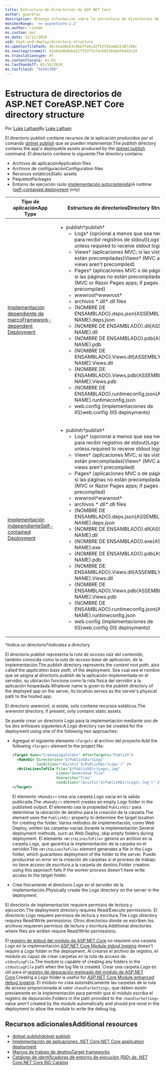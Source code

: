 ```yaml
---
title: Estructura de directorios de ASP.NET Core
author: guardrex
description: Obtenga información sobre la estructura de directorios de las aplicaciones ASP.NET Core publicadas.
monikerRange: '>= aspnetcore-2.2'
ms.author: riande
ms.custom: mvc
ms.date: 12/11/2018
uid: host-and-deploy/directory-structure
ms.openlocfilehash: 4bc5ead8e24c4bb7fe6cd2f52fd2aa622187180c
ms.sourcegitcommit: 42a8164b8aba21f322ffefacb92301bdfb4d3c2d
ms.translationtype: HT
ms.contentlocale: es-ES
ms.lasthandoff: 01/16/2019
ms.locfileid: "54341399"
---
```

# <a name="aspnet-core-directory-structure"></a><span data-ttu-id="a6486-103">Estructura de directorios de ASP.NET Core</span><span class="sxs-lookup"><span data-stu-id="a6486-103">ASP.NET Core directory structure</span></span>

<span data-ttu-id="a6486-104">Por [Luke Latham](https://github.com/guardrex)</span><span class="sxs-lookup"><span data-stu-id="a6486-104">By [Luke Latham](https://github.com/guardrex)</span></span>

<span data-ttu-id="a6486-105">El directorio *publish* contiene recursos de la aplicación producidos por el comando [dotnet publish](/dotnet/core/tools/dotnet-publish) que se pueden implementar.</span><span class="sxs-lookup"><span data-stu-id="a6486-105">The *publish* directory contains the app's deployable assets produced by the [dotnet publish](/dotnet/core/tools/dotnet-publish) command.</span></span> <span data-ttu-id="a6486-106">El directorio contiene lo siguiente:</span><span class="sxs-lookup"><span data-stu-id="a6486-106">The directory contains:</span></span>

* <span data-ttu-id="a6486-107">Archivos de aplicación</span><span class="sxs-lookup"><span data-stu-id="a6486-107">Application files</span></span>
* <span data-ttu-id="a6486-108">Archivos de configuración</span><span class="sxs-lookup"><span data-stu-id="a6486-108">Configuration files</span></span>
* <span data-ttu-id="a6486-109">Recursos estáticos</span><span class="sxs-lookup"><span data-stu-id="a6486-109">Static assets</span></span>
* <span data-ttu-id="a6486-110">Paquetes</span><span class="sxs-lookup"><span data-stu-id="a6486-110">Packages</span></span>
* <span data-ttu-id="a6486-111">Entorno de ejecución (solo [implementación autocontenida](/dotnet/core/deploying/#self-contained-deployments-scd))</span><span class="sxs-lookup"><span data-stu-id="a6486-111">A runtime ([self-contained deployment](/dotnet/core/deploying/#self-contained-deployments-scd) only)</span></span>

| <span data-ttu-id="a6486-112">Tipo de aplicación</span><span class="sxs-lookup"><span data-stu-id="a6486-112">App Type</span></span> | <span data-ttu-id="a6486-113">Estructura de directorios</span><span class="sxs-lookup"><span data-stu-id="a6486-113">Directory Structure</span></span> |
| -------- | ------------------- |
| [<span data-ttu-id="a6486-114">Implementación dependiente de marco</span><span class="sxs-lookup"><span data-stu-id="a6486-114">Framework-dependent Deployment</span></span>](/dotnet/core/deploying/#framework-dependent-deployments-fdd) | <ul><li><span data-ttu-id="a6486-115">publish&dagger;</span><span class="sxs-lookup"><span data-stu-id="a6486-115">publish&dagger;</span></span><ul><li><span data-ttu-id="a6486-116">Logs&dagger; (opcional a menos que sea necesario para recibir registros de stdout)</span><span class="sxs-lookup"><span data-stu-id="a6486-116">Logs&dagger; (optional unless required to receive stdout logs)</span></span></li><li><span data-ttu-id="a6486-117">Views&dagger; (aplicaciones MVC; si las vistas no están precompiladas)</span><span class="sxs-lookup"><span data-stu-id="a6486-117">Views&dagger; (MVC apps; if views aren't precompiled)</span></span></li><li><span data-ttu-id="a6486-118">Pages&dagger; (aplicaciones MVC o de páginas Razor; si las páginas no están precompiladas)</span><span class="sxs-lookup"><span data-stu-id="a6486-118">Pages&dagger; (MVC or Razor Pages apps; if pages aren't precompiled)</span></span></li><li><span data-ttu-id="a6486-119">wwwroot&dagger;</span><span class="sxs-lookup"><span data-stu-id="a6486-119">wwwroot&dagger;</span></span></li><li><span data-ttu-id="a6486-120">archivos \*\.dll</span><span class="sxs-lookup"><span data-stu-id="a6486-120">\*\.dll files</span></span></li><li><span data-ttu-id="a6486-121">{NOMBRE DE ENSAMBLADO}.deps.json</span><span class="sxs-lookup"><span data-stu-id="a6486-121">{ASSEMBLY NAME}.deps.json</span></span></li><li><span data-ttu-id="a6486-122">{NOMBRE DE ENSAMBLADO}.dll</span><span class="sxs-lookup"><span data-stu-id="a6486-122">{ASSEMBLY NAME}.dll</span></span></li><li><span data-ttu-id="a6486-123">{NOMBRE DE ENSAMBLADO}.pdb</span><span class="sxs-lookup"><span data-stu-id="a6486-123">{ASSEMBLY NAME}.pdb</span></span></li><li><span data-ttu-id="a6486-124">{NOMBRE DE ENSAMBLADO}.Views.dll</span><span class="sxs-lookup"><span data-stu-id="a6486-124">{ASSEMBLY NAME}.Views.dll</span></span></li><li><span data-ttu-id="a6486-125">{NOMBRE DE ENSAMBLADO}.Views.pdb</span><span class="sxs-lookup"><span data-stu-id="a6486-125">{ASSEMBLY NAME}.Views.pdb</span></span></li><li><span data-ttu-id="a6486-126">{NOMBRE DE ENSAMBLADO}.runtimeconfig.json</span><span class="sxs-lookup"><span data-stu-id="a6486-126">{ASSEMBLY NAME}.runtimeconfig.json</span></span></li><li><span data-ttu-id="a6486-127">web.config (implementaciones de IIS)</span><span class="sxs-lookup"><span data-stu-id="a6486-127">web.config (IIS deployments)</span></span></li></ul></li></ul> |
| [<span data-ttu-id="a6486-128">Implementación independiente</span><span class="sxs-lookup"><span data-stu-id="a6486-128">Self-contained Deployment</span></span>](/dotnet/core/deploying/#self-contained-deployments-scd) | <ul><li><span data-ttu-id="a6486-129">publish&dagger;</span><span class="sxs-lookup"><span data-stu-id="a6486-129">publish&dagger;</span></span><ul><li><span data-ttu-id="a6486-130">Logs&dagger; (opcional a menos que sea necesario para recibir registros de stdout)</span><span class="sxs-lookup"><span data-stu-id="a6486-130">Logs&dagger; (optional unless required to receive stdout logs)</span></span></li><li><span data-ttu-id="a6486-131">Views&dagger; (aplicaciones MVC; si las vistas no están precompiladas)</span><span class="sxs-lookup"><span data-stu-id="a6486-131">Views&dagger; (MVC apps; if views aren't precompiled)</span></span></li><li><span data-ttu-id="a6486-132">Pages&dagger; (aplicaciones MVC o de páginas Razor; si las páginas no están precompiladas)</span><span class="sxs-lookup"><span data-stu-id="a6486-132">Pages&dagger; (MVC or Razor Pages apps; if pages aren't precompiled)</span></span></li><li><span data-ttu-id="a6486-133">wwwroot&dagger;</span><span class="sxs-lookup"><span data-stu-id="a6486-133">wwwroot&dagger;</span></span></li><li><span data-ttu-id="a6486-134">archivos \*.dll</span><span class="sxs-lookup"><span data-stu-id="a6486-134">\*.dll files</span></span></li><li><span data-ttu-id="a6486-135">{NOMBRE DE ENSAMBLADO}.deps.json</span><span class="sxs-lookup"><span data-stu-id="a6486-135">{ASSEMBLY NAME}.deps.json</span></span></li><li><span data-ttu-id="a6486-136">{NOMBRE DE ENSAMBLADO}.dll</span><span class="sxs-lookup"><span data-stu-id="a6486-136">{ASSEMBLY NAME}.dll</span></span></li><li><span data-ttu-id="a6486-137">{NOMBRE DE ENSAMBLADO}.exe</span><span class="sxs-lookup"><span data-stu-id="a6486-137">{ASSEMBLY NAME}.exe</span></span></li><li><span data-ttu-id="a6486-138">{NOMBRE DE ENSAMBLADO}.pdb</span><span class="sxs-lookup"><span data-stu-id="a6486-138">{ASSEMBLY NAME}.pdb</span></span></li><li><span data-ttu-id="a6486-139">{NOMBRE DE ENSAMBLADO}.Views.dll</span><span class="sxs-lookup"><span data-stu-id="a6486-139">{ASSEMBLY NAME}.Views.dll</span></span></li><li><span data-ttu-id="a6486-140">{NOMBRE DE ENSAMBLADO}.Views.pdb</span><span class="sxs-lookup"><span data-stu-id="a6486-140">{ASSEMBLY NAME}.Views.pdb</span></span></li><li><span data-ttu-id="a6486-141">{NOMBRE DE ENSAMBLADO}.runtimeconfig.json</span><span class="sxs-lookup"><span data-stu-id="a6486-141">{ASSEMBLY NAME}.runtimeconfig.json</span></span></li><li><span data-ttu-id="a6486-142">web.config (implementaciones de IIS)</span><span class="sxs-lookup"><span data-stu-id="a6486-142">web.config (IIS deployments)</span></span></li></ul></li></ul> |

<span data-ttu-id="a6486-143">&dagger;Indica un directorio</span><span class="sxs-lookup"><span data-stu-id="a6486-143">&dagger;Indicates a directory</span></span>

<span data-ttu-id="a6486-144">El directorio *publish* representa la *ruta de acceso raíz del contenido*, también conocida como la *ruta de acceso base de aplicación*, de la implementación.</span><span class="sxs-lookup"><span data-stu-id="a6486-144">The *publish* directory represents the *content root path*, also called the *application base path*, of the deployment.</span></span> <span data-ttu-id="a6486-145">Sea cual sea el nombre que se asigna al directorio *publish* de la aplicación implementada en el servidor, su ubicación funciona como la ruta física del servidor a la aplicación hospedada.</span><span class="sxs-lookup"><span data-stu-id="a6486-145">Whatever name is given to the *publish* directory of the deployed app on the server, its location serves as the server's physical path to the hosted app.</span></span>

<span data-ttu-id="a6486-146">El directorio *wwwroot*, si existe, solo contiene recursos estáticos.</span><span class="sxs-lookup"><span data-stu-id="a6486-146">The *wwwroot* directory, if present, only contains static assets.</span></span>

<span data-ttu-id="a6486-147">Se puede crear un directorio *Logs* para la implementación mediante uno de los dos enfoques siguientes:</span><span class="sxs-lookup"><span data-stu-id="a6486-147">A *Logs* directory can be created for the deployment using one of the following two approaches:</span></span>

* <span data-ttu-id="a6486-148">Agregue el siguiente elemento `<Target>` al archivo del proyecto:</span><span class="sxs-lookup"><span data-stu-id="a6486-148">Add the following `<Target>` element to the project file:</span></span>

   ```xml
   <Target Name="CreateLogsFolder" AfterTargets="Publish">
     <MakeDir Directories="$(PublishDir)Logs" 
              Condition="!Exists('$(PublishDir)Logs')" />
     <WriteLinesToFile File="$(PublishDir)Logs\.log" 
                       Lines="Generated file" 
                       Overwrite="True" 
                       Condition="!Exists('$(PublishDir)Logs\.log')" />
   </Target>
   ```

   <span data-ttu-id="a6486-149">El elemento `<MakeDir>` crea una carpeta *Logs* vacía en la salida publicada.</span><span class="sxs-lookup"><span data-stu-id="a6486-149">The `<MakeDir>` element creates an empty *Logs* folder in the published output.</span></span> <span data-ttu-id="a6486-150">El elemento usa la propiedad `PublishDir` para determinar la ubicación de destino para la creación de la carpeta.</span><span class="sxs-lookup"><span data-stu-id="a6486-150">The element uses the `PublishDir` property to determine the target location for creating the folder.</span></span> <span data-ttu-id="a6486-151">Varios métodos de implementación, como Web Deploy, omiten las carpetas vacías durante la implementación.</span><span class="sxs-lookup"><span data-stu-id="a6486-151">Several deployment methods, such as Web Deploy, skip empty folders during deployment.</span></span> <span data-ttu-id="a6486-152">El elemento `<WriteLinesToFile>` genera un archivo en la carpeta *Logs*, que garantiza la implementación de la carpeta en el servidor.</span><span class="sxs-lookup"><span data-stu-id="a6486-152">The `<WriteLinesToFile>` element generates a file in the *Logs* folder, which guarantees deployment of the folder to the server.</span></span> <span data-ttu-id="a6486-153">Puede producirse un error en la creación de carpetas si el proceso de trabajo no tiene acceso de escritura a la carpeta de destino.</span><span class="sxs-lookup"><span data-stu-id="a6486-153">Folder creation using this approach fails if the worker process doesn't have write access to the target folder.</span></span>

* <span data-ttu-id="a6486-154">Cree físicamente el directorio *Logs* en el servidor de la implementación.</span><span class="sxs-lookup"><span data-stu-id="a6486-154">Physically create the *Logs* directory on the server in the deployment.</span></span>

<span data-ttu-id="a6486-155">El directorio de implementación requiere permisos de lectura y ejecución.</span><span class="sxs-lookup"><span data-stu-id="a6486-155">The deployment directory requires Read/Execute permissions.</span></span> <span data-ttu-id="a6486-156">El directorio *Logs* requiere permisos de lectura y escritura.</span><span class="sxs-lookup"><span data-stu-id="a6486-156">The *Logs* directory requires Read/Write permissions.</span></span> <span data-ttu-id="a6486-157">Otros directorios donde se escriben los archivos requieren permisos de lectura y escritura.</span><span class="sxs-lookup"><span data-stu-id="a6486-157">Additional directories where files are written require Read/Write permissions.</span></span>

<span data-ttu-id="a6486-158">El [registro de stdout del módulo de ASP.NET Core](xref:host-and-deploy/aspnet-core-module#log-creation-and-redirection) no requiere una carpeta *Logs* en la implementación.</span><span class="sxs-lookup"><span data-stu-id="a6486-158">[ASP.NET Core Module stdout logging](xref:host-and-deploy/aspnet-core-module#log-creation-and-redirection) doesn't require a *Logs* folder in the deployment.</span></span> <span data-ttu-id="a6486-159">Al crearse el archivo de registro, el módulo es capaz de crear carpetas en la ruta de acceso de `stdoutLogFile`.</span><span class="sxs-lookup"><span data-stu-id="a6486-159">The module is capable of creating any folders in the `stdoutLogFile` path when the log file is created.</span></span> <span data-ttu-id="a6486-160">Crear una carpeta *Logs* es útil para el [registro de depuración mejorado del módulo de ASP.NET Core](xref:host-and-deploy/aspnet-core-module#enhanced-diagnostic-logs).</span><span class="sxs-lookup"><span data-stu-id="a6486-160">Creating a *Logs* folder is useful for [ASP.NET Core Module enhanced debug logging](xref:host-and-deploy/aspnet-core-module#enhanced-diagnostic-logs).</span></span> <span data-ttu-id="a6486-161">El módulo no crea automáticamente las carpetas de la ruta de acceso proporcionada al valor `<handlerSetting>`, que deben existir previamente en la implementación para permitir que el módulo escriba el registro de depuración.</span><span class="sxs-lookup"><span data-stu-id="a6486-161">Folders in the path provided to the `<handlerSetting>` value aren't created by the module automatically and should pre-exist in the deployment to allow the module to write the debug log.</span></span>

## <a name="additional-resources"></a><span data-ttu-id="a6486-162">Recursos adicionales</span><span class="sxs-lookup"><span data-stu-id="a6486-162">Additional resources</span></span>

* [<span data-ttu-id="a6486-163">dotnet publish</span><span class="sxs-lookup"><span data-stu-id="a6486-163">dotnet publish</span></span>](/dotnet/core/tools/dotnet-publish)
* [<span data-ttu-id="a6486-164">Implementación de aplicaciones .NET Core</span><span class="sxs-lookup"><span data-stu-id="a6486-164">.NET Core application deployment</span></span>](/dotnet/core/deploying/)
* [<span data-ttu-id="a6486-165">Marcos de trabajo de destino</span><span class="sxs-lookup"><span data-stu-id="a6486-165">Target frameworks</span></span>](/dotnet/standard/frameworks)
* [<span data-ttu-id="a6486-166">Catálogo de identificadores de entorno de ejecución (RID) de .NET Core</span><span class="sxs-lookup"><span data-stu-id="a6486-166">.NET Core RID Catalog</span></span>](/dotnet/core/rid-catalog)
